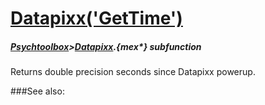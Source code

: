 # [Datapixx('GetTime')](Datapixx-GetTime) 
##### [Psychtoolbox](Psychtoolbox)>[Datapixx](Datapixx).{mex*} subfunction


Returns double precision seconds since Datapixx powerup.  
  


###See also:

